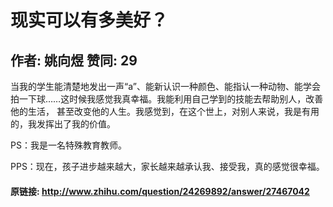 # 现实可以有多美好？
## 作者: 姚向煜  赞同: 29
当我的学生能清楚地发出一声“a”、能新认识一种颜色、能指认一种动物、能学会拍一下球……这时候我感觉我真幸福。我能利用自己学到的技能去帮助别人，改善他的生活，
甚至改变他的人生。我感觉到，在这个世上，对别人来说，我是有用的，我发挥出了我的价值。

PS：我是一名特殊教育教师。

PPS：现在，孩子进步越来越大，家长越来越承认我、接受我，真的感觉很幸福。

#### 原链接: http://www.zhihu.com/question/24269892/answer/27467042